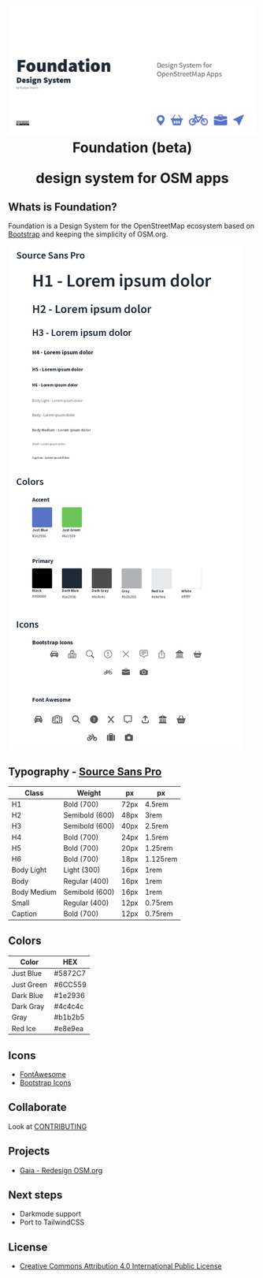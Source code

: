 <h1 align="center">
  <br>
  <img src="./cover.png" alt="Foudantion Design System">
  Foundation (beta) <br>
<p>design system for OSM apps</p>
</h1>

## Whats is Foundation? ##

Foundation is a Design System for the OpenStreetMap ecosystem based on [Bootstrap](https://getbootstrap.com/) and keeping the simplicity of OSM.org.

  <img src="./Style (1).png" alt="Foudantion Design System">

## Typography - [Source Sans Pro](https://fonts.google.com/specimen/Source+Sans+Pro/about) ##

| Class  | Weight | px | px |
| ----- | ----- | --- | --- |
| H1 | Bold (700) | 72px | 4.5rem |
| H2 | Semibold (600) | 48px | 3rem |
| H3 | Semibold (600) | 40px | 2.5rem |
| H4 | Bold (700) | 24px | 1.5rem |
| H5 | Bold (700) | 20px | 1.25rem |
| H6 | Bold (700) | 18px | 1.125rem |
| Body Light | Light (300) | 16px | 1rem |
| Body | Regular (400) | 16px | 1rem |
| Body Medium | Semibold (600) | 16px | 1rem |
| Small | Regular (400) | 12px | 0.75rem |
| Caption | Bold (700) | 12px | 0.75rem |


## Colors ##

| Color | HEX |
| ----- | ----- |
| Just Blue | #5872C7 |
| Just Green | #6CC559 |
| Dark Blue | #1e2936 |
| Dark Gray | #4c4c4c |
| Gray | #b1b2b5 |
| Red Ice | #e8e9ea |

## Icons ##

- [FontAwesome](https://fontawesome.com/download)
- [Bootstrap Icons](https://icons.getbootstrap.com/)

## Collaborate ##

Look at [CONTRIBUTING](./CONTRIBUTING.md)

## Projects ##
 - [Gaia - Redesign OSM.org](https://github.com/Playzinho/gaia)
## Next steps ##

- Darkmode support
- Port to TailwindCSS

## License ##
- [Creative Commons Attribution 4.0 International Public License](https://creativecommons.org/licenses/by/4.0/)
